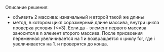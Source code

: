 Описание решения:
- объявить 2 массива: изначальный и второй такой же длины
- метод, в котором цикл соразмерный длине массива, 
внутри цикла проверка условия (<=3).
Если да - элемент первого массива заносится в n элеиент второго массива.
После присвоения переменная увеличивается на 1 и возвращается к циклу for, где i увеличивается на 1. 
и проверятся до конца. 


